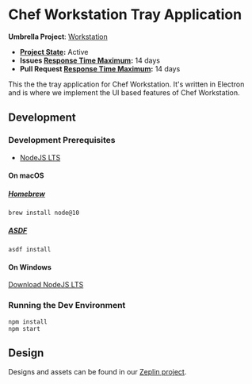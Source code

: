 # Chef Workstation Tray Application

**Umbrella Project**: [Workstation](https://github.com/chef/chef-oss-practices/blob/master/projects/chef-workstation.md)

* **[Project State](https://github.com/chef/chef-oss-practices/blob/master/repo-management/repo-states.md):** Active
* **Issues [Response Time Maximum](https://github.com/chef/chef-oss-practices/blob/master/repo-management/repo-states.md):** 14 days
* **Pull Request [Response Time Maximum](https://github.com/chef/chef-oss-practices/blob/master/repo-management/repo-states.md):** 14 days

This the the tray application for Chef Workstation. It's written in Electron and is where we implement the UI based features of Chef Workstation.

## Development

### Development Prerequisites

* [NodeJS LTS](https://nodejs.org/)

#### On macOS

##### [Homebrew](https://brew.sh)

```shell
brew install node@10
```

##### [ASDF](https://github.com/asdf-vm/asdf)

```shell
asdf install
```

#### On Windows

[Download NodeJS LTS](https://nodejs.org/en/download/)

### Running the Dev Environment

```shell
npm install
npm start
```

## Design

Designs and assets can be found in our [Zeplin project](https://zpl.io/Vqwx37m).
